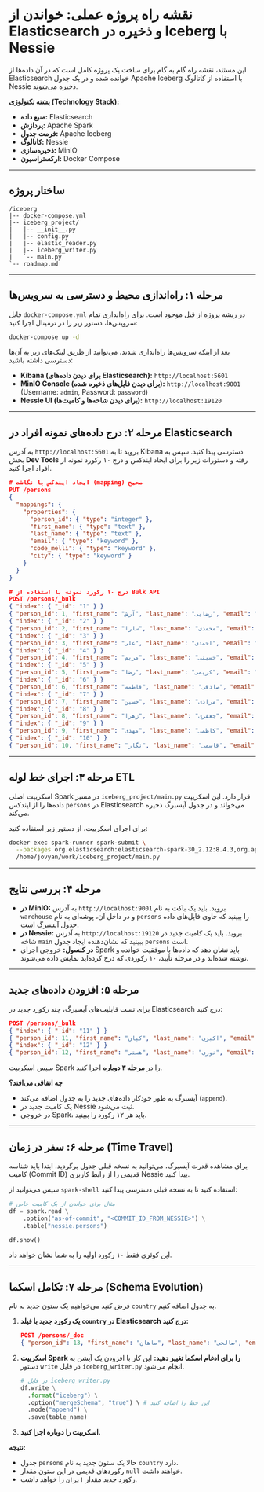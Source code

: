 # نقشه راه پروژه عملی: خواندن از Elasticsearch و ذخیره در Iceberg با Nessie

این مستند، نقشه راه گام به گام برای ساخت یک پروژه کامل است که در آن داده‌ها از Elasticsearch خوانده شده و در یک جدول Apache Iceberg با استفاده از کاتالوگ Nessie ذخیره می‌شوند.

**پشته تکنولوژی (Technology Stack):**

*   **منبع داده:** Elasticsearch
*   **پردازش:** Apache Spark
*   **فرمت جدول:** Apache Iceberg
*   **کاتالوگ:** Nessie
*   **ذخیره‌سازی:** MinIO
*   **ارکستراسیون:** Docker Compose

---

## ساختار پروژه

```
/iceberg
|-- docker-compose.yml
|-- iceberg_project/
|   |-- __init__.py
|   |-- config.py
|   |-- elastic_reader.py
|   |-- iceberg_writer.py
|   `-- main.py
`-- roadmap.md
```

---

## مرحله ۱: راه‌اندازی محیط و دسترسی به سرویس‌ها

فایل `docker-compose.yml` در ریشه پروژه از قبل موجود است. برای راه‌اندازی تمام سرویس‌ها، دستور زیر را در ترمینال اجرا کنید:

```bash
docker-compose up -d
```

بعد از اینکه سرویس‌ها راه‌اندازی شدند، می‌توانید از طریق لینک‌های زیر به آن‌ها دسترسی داشته باشید:

*   **Kibana (برای دیدن داده‌های Elasticsearch):** `http://localhost:5601`
*   **MinIO Console (برای دیدن فایل‌های ذخیره شده):** `http://localhost:9001` (Username: `admin`, Password: `password`)
*   **Nessie UI (برای دیدن شاخه‌ها و کامیت‌ها):** `http://localhost:19120`

---

## مرحله ۲: درج داده‌های نمونه افراد در Elasticsearch

به آدرس `http://localhost:5601` بروید تا به Kibana دسترسی پیدا کنید. سپس به بخش **Dev Tools** رفته و دستورات زیر را برای ایجاد ایندکس و درج ۱۰ رکورد نمونه از افراد اجرا کنید.

```json
# ایجاد ایندکس با نگاشت (mapping) صحیح
PUT /persons
{
  "mappings": {
    "properties": {
      "person_id": { "type": "integer" },
      "first_name": { "type": "text" },
      "last_name": { "type": "text" },
      "email": { "type": "keyword" },
      "code_melli": { "type": "keyword" },
      "city": { "type": "keyword" }
    }
  }
}

# درج ۱۰ رکورد نمونه با استفاده از Bulk API
POST /persons/_bulk
{ "index": { "_id": "1" } }
{ "person_id": 1, "first_name": "آرش", "last_name": "رضایی", "email": "arash.rezaei@example.com", "code_melli": "0012345678", "city": "تهران" }
{ "index": { "_id": "2" } }
{ "person_id": 2, "first_name": "سارا", "last_name": "محمدی", "email": "sara.mohammadi@example.com", "code_melli": "0023456789", "city": "اصفهان" }
{ "index": { "_id": "3" } }
{ "person_id": 3, "first_name": "علی", "last_name": "احمدی", "email": "ali.ahmadi@example.com", "code_melli": "0034567890", "city": "شیراز" }
{ "index": { "_id": "4" } }
{ "person_id": 4, "first_name": "مریم", "last_name": "حسینی", "email": "maryam.hosseini@example.com", "code_melli": "0045678901", "city": "تهران" }
{ "index": { "_id": "5" } }
{ "person_id": 5, "first_name": "رضا", "last_name": "کریمی", "email": "reza.karimi@example.com", "code_melli": "0056789012", "city": "مشهد" }
{ "index": { "_id": "6" } }
{ "person_id": 6, "first_name": "فاطمه", "last_name": "صادقی", "email": "fatemeh.sadeghi@example.com", "code_melli": "0067890123", "city": "تبریز" }
{ "index": { "_id": "7" } }
{ "person_id": 7, "first_name": "حسین", "last_name": "مرادی", "email": "hossein.moradi@example.com", "code_melli": "0078901234", "city": "اصفهان" }
{ "index": { "_id": "8" } }
{ "person_id": 8, "first_name": "زهرا", "last_name": "جعفری", "email": "zahra.jafari@example.com", "code_melli": "0089012345", "city": "شیراز" }
{ "index": { "_id": "9" } }
{ "person_id": 9, "first_name": "مهدی", "last_name": "کاظمی", "email": "mehdi.kazemi@example.com", "code_melli": "0090123456", "city": "تهران" }
{ "index": { "_id": "10" } }
{ "person_id": 10, "first_name": "نگار", "last_name": "قاسمی", "email": "negar.ghasemi@example.com", "code_melli": "0101234567", "city": "کرج" }
```

---

## مرحله ۳: اجرای خط لوله ETL

اسکریپت اصلی Spark در مسیر `iceberg_project/main.py` قرار دارد. این اسکریپت داده‌ها را از ایندکس `persons` در Elasticsearch می‌خواند و در جدول آیسبرگ ذخیره می‌کند.

برای اجرای اسکریپت، از دستور زیر استفاده کنید:

```bash
docker exec spark-runner spark-submit \
  --packages org.elasticsearch:elasticsearch-spark-30_2.12:8.4.3,org.apache.iceberg:iceberg-spark-runtime-3.5_2.12:1.4.2,org.projectnessie.nessie-integrations:nessie-spark-extensions-3.5_2.12:0.75.0 \
  /home/jovyan/work/iceberg_project/main.py
```

---

## مرحله ۴: بررسی نتایج

*   **در MinIO:** به آدرس `http://localhost:9001` بروید. باید یک باکت به نام `warehouse` و در داخل آن، پوشه‌ای به نام `persons` را ببینید که حاوی فایل‌های داده جدول آیسبرگ است.
*   **در Nessie:** به آدرس `http://localhost:19120` بروید. باید یک کامیت جدید در شاخه `main` ببینید که نشان‌دهنده ایجاد جدول `persons` است.
*   **در کنسول:** خروجی اجرای Spark باید نشان دهد که داده‌ها با موفقیت خوانده و نوشته شده‌اند و در مرحله تأیید، ۱۰ رکوردی که درج کرده‌اید نمایش داده می‌شوند.

---

## مرحله ۵: افزودن داده‌های جدید

برای تست قابلیت‌های آیسبرگ، چند رکورد جدید در Elasticsearch درج کنید:

```json
POST /persons/_bulk
{ "index": { "_id": "11" } }
{ "person_id": 11, "first_name": "کیان", "last_name": "اکبری", "email": "kian.akbari@example.com", "city": "اهواز" }
{ "index": { "_id": "12" } }
{ "person_id": 12, "first_name": "هستی", "last_name": "نوری", "email": "hasti.nouri@example.com", "city": "رشت" }
```

سپس اسکریپت Spark را در **مرحله ۳ دوباره** اجرا کنید.

**چه اتفاقی می‌افتد؟**

*   آیسبرگ به طور خودکار داده‌های جدید را به جدول اضافه می‌کند (`append`).
*   یک کامیت جدید در Nessie ثبت می‌شود.
*   در خروجی Spark، باید هر ۱۲ رکورد را ببینید.

---

## مرحله ۶: سفر در زمان (Time Travel)

برای مشاهده قدرت آیسبرگ، می‌توانید به نسخه قبلی جدول برگردید. ابتدا باید شناسه کامیت (Commit ID) قدیمی را از رابط کاربری Nessie پیدا کنید.

سپس می‌توانید از `spark-shell` استفاده کنید تا به نسخه قبلی دسترسی پیدا کنید:

```python
# مثال برای خواندن از یک کامیت خاص
df = spark.read \
    .option("as-of-commit", "<COMMIT_ID_FROM_NESSIE>") \
    .table("nessie.persons")

df.show()
```

این کوئری فقط ۱۰ رکورد اولیه را به شما نشان خواهد داد.

---

## مرحله ۷: تکامل اسکما (Schema Evolution)

فرض کنید می‌خواهیم یک ستون جدید به نام `country` به جدول اضافه کنیم.

1.  **یک رکورد جدید با فیلد `country` در Elasticsearch درج کنید:**
    ```json
    POST /persons/_doc
    { "person_id": 13, "first_name": "ماهان", "last_name": "صالحی", "email": "mahan.salehi@example.com", "city": "یزد", "country": "ایران" }
    ```

2.  **اسکریپت Spark را برای ادغام اسکما تغییر دهید:**
    این کار با افزودن یک آپشن به دستور `write` در فایل `iceberg_writer.py` انجام می‌شود.
    ```python
    # در فایل iceberg_writer.py
    df.write \
      .format("iceberg") \
      .option("mergeSchema", "true") \ # این خط را اضافه کنید
      .mode("append") \
      .save(table_name)
    ```

3.  **اسکریپت را دوباره اجرا کنید.**

**نتیجه:**

*   جدول `persons` حالا یک ستون جدید به نام `country` دارد.
*   رکوردهای قدیمی در این ستون مقدار `null` خواهند داشت.
*   رکورد جدید مقدار `ایران` را خواهد داشت.